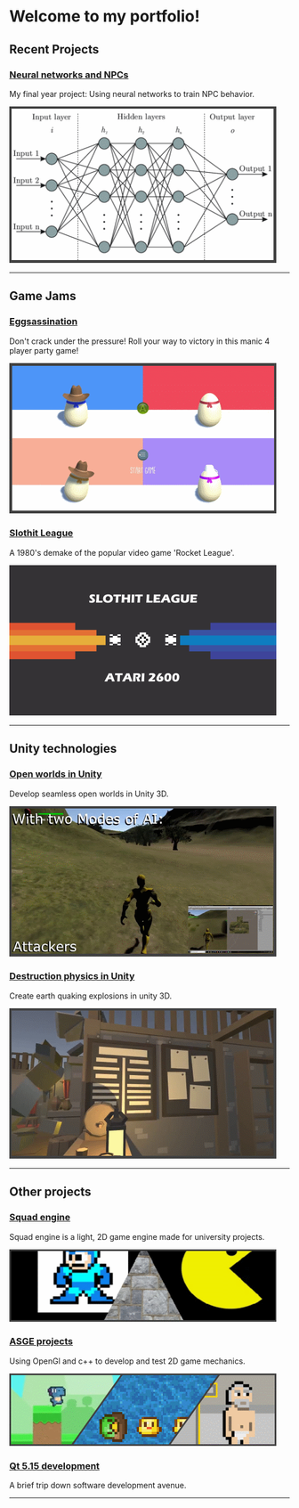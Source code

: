 # Welcome to my portfolio!

## Recent Projects 

### [Neural networks and NPCs](OrganicNonPlayableCharacters.md)
My final year project: Using neural networks to train NPC behavior.

<img src="images/nn.png">

---
## Game Jams
### [Eggsassination](/Eggsassination.md)

Don't crack under the pressure!
Roll your way to victory in this manic 4 player party game!

<img src="images/Eggsassination.png">

### [Slothit League](/Slothit-League.md)

A 1980's demake of the popular video game 'Rocket League'.

<img src="images/sloth_thumb.png">

---
## Unity technologies
### [Open worlds in Unity](/OpenWorldsInUnity.md)
Develop seamless open worlds in Unity 3D.

<img src="images\OpenWorlds.png">

### [Destruction physics in Unity](/DestructionPhysics.md)
Create earth quaking explosions in unity 3D.

<img src="images\DestructionPhysics.png">

---

## Other projects
### [Squad engine](SquadEngine.md)
Squad engine is a light, 2D game engine made for university projects.

<img src="images\sq.png">

### [ASGE projects](ASGEProjects.md)
Using OpenGl and c++ to develop and test 2D game mechanics.

<img src="images\asge.png">

### [Qt 5.15 development](Qt.md)
A brief trip down software development avenue.

---
